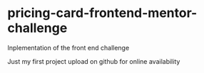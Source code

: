 # pricing-card-frontend-mentor-challenge
Inplementation of the front end challenge

Just my first project upload on github for online availability
